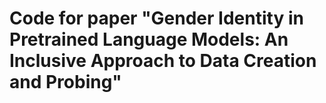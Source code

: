 # Code for paper "Gender Identity in Pretrained Language Models: An Inclusive Approach to Data Creation and Probing"
